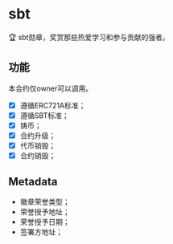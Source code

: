 # sbt

🏆 sbt勋章，奖赏那些热爱学习和参与贡献的强者。

## 功能

本合约仅owner可以调用。

- [x] 遵循ERC721A标准；
- [x] 遵循SBT标准；
- [x] 铸币；
- [x] 合约升级； 
- [x] 代币销毁；
- [x] 合约销毁；

## Metadata

- 徽章荣誉类型；
- 荣誉授予地址；
- 荣誉授予日期；
- 签署方地址；